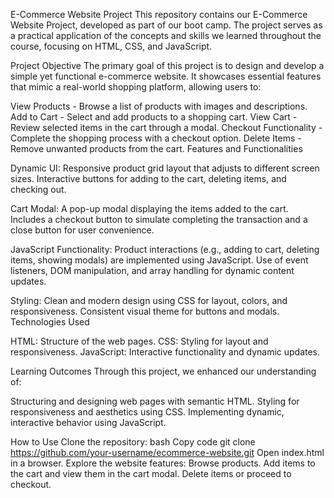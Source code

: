 E-Commerce Website Project
This repository contains our E-Commerce Website Project, developed as part of our boot camp. The project serves as a practical application of the concepts and skills we learned throughout the course, focusing on HTML, CSS, and JavaScript.

Project Objective
The primary goal of this project is to design and develop a simple yet functional e-commerce website. It showcases essential features that mimic a real-world shopping platform, allowing users to:

View Products - Browse a list of products with images and descriptions.
Add to Cart - Select and add products to a shopping cart.
View Cart - Review selected items in the cart through a modal.
Checkout Functionality - Complete the shopping process with a checkout option.
Delete Items - Remove unwanted products from the cart.
Features and Functionalities

Dynamic UI:
Responsive product grid layout that adjusts to different screen sizes.
Interactive buttons for adding to the cart, deleting items, and checking out.

Cart Modal:
A pop-up modal displaying the items added to the cart.
Includes a checkout button to simulate completing the transaction and a close button for user convenience.

JavaScript Functionality:
Product interactions (e.g., adding to cart, deleting items, showing modals) are implemented using JavaScript.
Use of event listeners, DOM manipulation, and array handling for dynamic content updates.

Styling:
Clean and modern design using CSS for layout, colors, and responsiveness.
Consistent visual theme for buttons and modals.
Technologies Used

HTML: Structure of the web pages.
CSS: Styling for layout and responsiveness.
JavaScript: Interactive functionality and dynamic updates.

Learning Outcomes
Through this project, we enhanced our understanding of:

Structuring and designing web pages with semantic HTML.
Styling for responsiveness and aesthetics using CSS.
Implementing dynamic, interactive behavior using JavaScript.

How to Use
Clone the repository:
bash
Copy code
git clone https://github.com/your-username/ecommerce-website.git
Open index.html in a browser.
Explore the website features:
Browse products.
Add items to the cart and view them in the cart modal.
Delete items or proceed to checkout.
